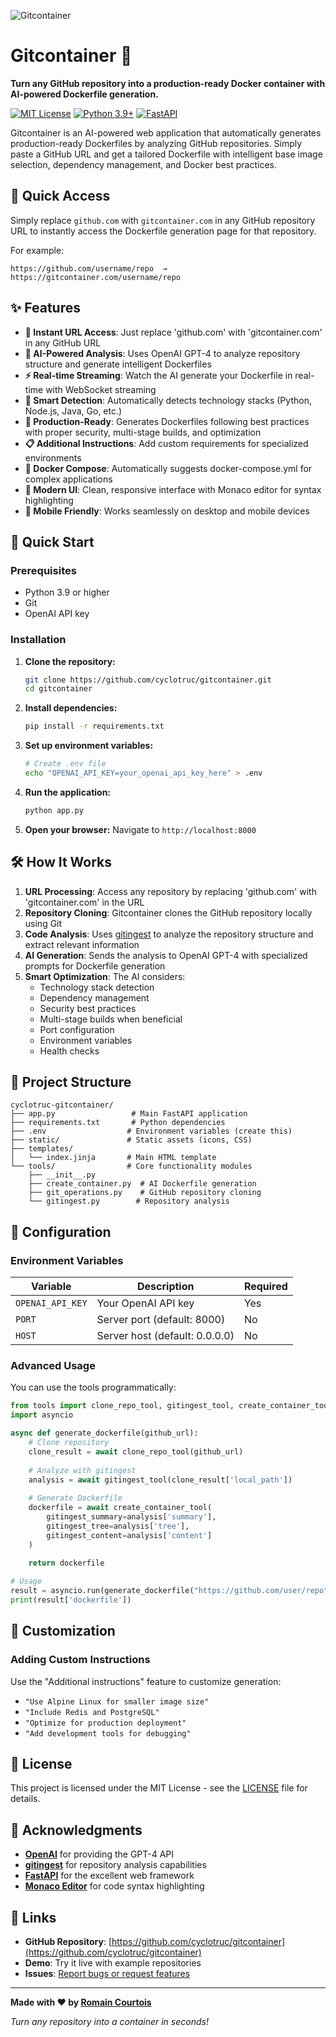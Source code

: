 ![Gitcontainer](https://raw.githubusercontent.com/cyclotruc/gitcontainer/main/docs/image.png)

# Gitcontainer 🐳

**Turn any GitHub repository into a production-ready Docker container with AI-powered Dockerfile generation.**

[![MIT License](https://img.shields.io/badge/License-MIT-green.svg)](https://choosealicense.com/licenses/mit/)
[![Python 3.9+](https://img.shields.io/badge/python-3.9+-blue.svg)](https://www.python.org/downloads/)
[![FastAPI](https://img.shields.io/badge/FastAPI-0.68+-00a393.svg)](https://fastapi.tiangolo.com/)

Gitcontainer is an AI-powered web application that automatically generates production-ready Dockerfiles by analyzing GitHub repositories. Simply paste a GitHub URL and get a tailored Dockerfile with intelligent base image selection, dependency management, and Docker best practices.

## 🌟 Quick Access

Simply replace `github.com` with `gitcontainer.com` in any GitHub repository URL to instantly access the Dockerfile generation page for that repository.

For example:
```
https://github.com/username/repo  →  https://gitcontainer.com/username/repo
```

## ✨ Features

- **🔄 Instant URL Access**: Just replace 'github.com' with 'gitcontainer.com' in any GitHub URL
- **🤖 AI-Powered Analysis**: Uses OpenAI GPT-4 to analyze repository structure and generate intelligent Dockerfiles
- **⚡ Real-time Streaming**: Watch the AI generate your Dockerfile in real-time with WebSocket streaming
- **🎯 Smart Detection**: Automatically detects technology stacks (Python, Node.js, Java, Go, etc.)
- **🔧 Production-Ready**: Generates Dockerfiles following best practices with proper security, multi-stage builds, and optimization
- **📋 Additional Instructions**: Add custom requirements for specialized environments
- **📄 Docker Compose**: Automatically suggests docker-compose.yml for complex applications
- **🎨 Modern UI**: Clean, responsive interface with Monaco editor for syntax highlighting
- **📱 Mobile Friendly**: Works seamlessly on desktop and mobile devices

## 🚀 Quick Start

### Prerequisites

- Python 3.9 or higher
- Git
- OpenAI API key

### Installation

1. **Clone the repository:**
   ```bash
   git clone https://github.com/cyclotruc/gitcontainer.git
   cd gitcontainer
   ```

2. **Install dependencies:**
   ```bash
   pip install -r requirements.txt
   ```

3. **Set up environment variables:**
   ```bash
   # Create .env file
   echo "OPENAI_API_KEY=your_openai_api_key_here" > .env
   ```

4. **Run the application:**
   ```bash
   python app.py
   ```

5. **Open your browser:**
   Navigate to `http://localhost:8000`

## 🛠️ How It Works

1. **URL Processing**: Access any repository by replacing 'github.com' with 'gitcontainer.com' in the URL
2. **Repository Cloning**: Gitcontainer clones the GitHub repository locally using Git
3. **Code Analysis**: Uses [gitingest](https://github.com/cyclotruc/gitingest) to analyze the repository structure and extract relevant information
4. **AI Generation**: Sends the analysis to OpenAI GPT-4 with specialized prompts for Dockerfile generation
5. **Smart Optimization**: The AI considers:
   - Technology stack detection
   - Dependency management
   - Security best practices
   - Multi-stage builds when beneficial
   - Port configuration
   - Environment variables
   - Health checks

## 📁 Project Structure

```
cyclotruc-gitcontainer/
├── app.py                 # Main FastAPI application
├── requirements.txt       # Python dependencies
├── .env                  # Environment variables (create this)
├── static/               # Static assets (icons, CSS)
├── templates/
│   └── index.jinja       # Main HTML template
└── tools/                # Core functionality modules
    ├── __init__.py
    ├── create_container.py  # AI Dockerfile generation
    ├── git_operations.py    # GitHub repository cloning
    └── gitingest.py        # Repository analysis
```

## 🔧 Configuration

### Environment Variables

| Variable | Description | Required |
|----------|-------------|----------|
| `OPENAI_API_KEY` | Your OpenAI API key | Yes |
| `PORT` | Server port (default: 8000) | No |
| `HOST` | Server host (default: 0.0.0.0) | No |

### Advanced Usage

You can use the tools programmatically:

```python
from tools import clone_repo_tool, gitingest_tool, create_container_tool
import asyncio

async def generate_dockerfile(github_url):
    # Clone repository
    clone_result = await clone_repo_tool(github_url)
    
    # Analyze with gitingest
    analysis = await gitingest_tool(clone_result['local_path'])
    
    # Generate Dockerfile
    dockerfile = await create_container_tool(
        gitingest_summary=analysis['summary'],
        gitingest_tree=analysis['tree'],
        gitingest_content=analysis['content']
    )
    
    return dockerfile

# Usage
result = asyncio.run(generate_dockerfile("https://github.com/user/repo"))
print(result['dockerfile'])
```

## 🎨 Customization

### Adding Custom Instructions

Use the "Additional instructions" feature to customize generation:

- `"Use Alpine Linux for smaller image size"`
- `"Include Redis and PostgreSQL"`
- `"Optimize for production deployment"`
- `"Add development tools for debugging"`

## 📝 License

This project is licensed under the MIT License - see the [LICENSE](LICENSE) file for details.

## 🙏 Acknowledgments

- **[OpenAI](https://openai.com/)** for providing the GPT-4 API
- **[gitingest](https://github.com/cyclotruc/gitingest)** for repository analysis capabilities
- **[FastAPI](https://fastapi.tiangolo.com/)** for the excellent web framework
- **[Monaco Editor](https://microsoft.github.io/monaco-editor/)** for code syntax highlighting

## 🔗 Links

- **GitHub Repository**: [https://github.com/cyclotruc/gitcontainer](https://github.com/cyclotruc/gitcontainer)
- **Demo**: Try it live with example repositories
- **Issues**: [Report bugs or request features](https://github.com/cyclotruc/gitcontainer/issues)

---

**Made with ❤️ by [Romain Courtois](https://github.com/cyclotruc)**

*Turn any repository into a container in seconds!*